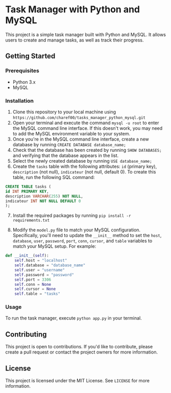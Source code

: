 # Task Manager with Python and MySQL

This project is a simple task manager built with Python and MySQL. It allows users to create and manage tasks, as well as track their progress.

## Getting Started

### Prerequisites

- Python 3.x
- MySQL

### Installation

1. Clone this repository to your local machine using `https://github.com/charef00/tasks_manager_python_mysql.git`
2. Open your terminal and execute the command `mysql -u root` to enter the MySQL command line interface. If this doesn't work, you may need to add the MySQL environment variable to your system.
3. Once you're in the MySQL command line interface, create a new database by running `CREATE DATABASE database_name;`
4. Check that the database has been created by running `SHOW DATABASES;` and verifying that the database appears in the list.
5. Select the newly created database by running `USE database_name;`
6. Create the `tasks` table with the following attributes: `id` (primary key), `description` (not null), `indicateur` (not null, default 0). To create this table, run the following SQL command:

```sql
CREATE TABLE tasks (
id INT PRIMARY KEY,
description VARCHAR(255) NOT NULL,
indicateur INT NOT NULL DEFAULT 0
);

```
7. Install the required packages by running `pip install -r requirements.txt` 

8. Modify the `model.py` file to match your MySQL configuration. Specifically, you'll need to update the `__init__` method to set the `host`, `database`, `user`, `password`, `port`, `conn`, `cursor`, and `table` variables to match your MySQL setup. For example:

```python
def __init__(self):
    self.host = "localhost"
    self.database = "database_name"
    self.user = "username"
    self.password = "password"
    self.port = 3306
    self.conn = None
    self.cursor = None
    self.table = "tasks"

```

### Usage

To run the task manager, execute `python app.py` in your terminal.

## Contributing

This project is open to contributions. If you'd like to contribute, please create a pull request or contact the project owners for more information.

## License

This project is licensed under the MIT License. See `LICENSE` for more information.
